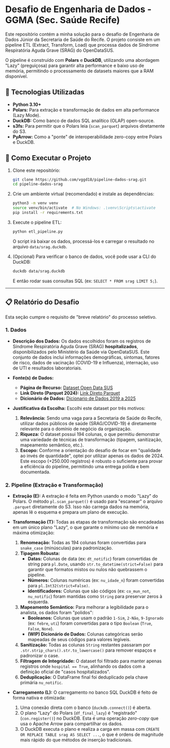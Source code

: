 # Desafio de Engenharia de Dados - GGMA (Sec. Saúde Recife)

Este repositório contém a minha solução para o desafio de Engenharia de Dados Júnior da Secretaria de Saúde do Recife. O projeto consiste em um pipeline ETL (Extract, Transform, Load) que processa dados de Síndrome Respiratória Aguda Grave (SRAG) do OpenDataSUS.

O pipeline é construído com **Polars** e **DuckDB**, utilizando uma abordagem "Lazy" (preguiçosa) para garantir alta performance e baixo uso de memória, permitindo o processamento de datasets maiores que a RAM disponível.

## 🚀 Tecnologias Utilizadas

  * **Python 3.10+**
  * **Polars:** Para extração e transformação de dados em alta performance (Lazy Mode).
  * **DuckDB:** Como banco de dados SQL analítico (OLAP) open-source.
  * **s3fs:** Para permitir que o Polars leia (`scan_parquet`) arquivos diretamente do S3.
  * **PyArrow:** Como a "ponte" de interoperabilidade zero-copy entre Polars e DuckDB.

## 🏃 Como Executar o Projeto

1.  Clone este repositório:

    ```bash
    git clone https://github.com/vggd18/pipeline-dados-srag.git
    cd pipeline-dados-srag
    ```

2.  Crie um ambiente virtual (recomendado) e instale as dependências:

    ```bash
    python3 -m venv venv
    source venv/bin/activate  # No Windows: .\venv\Scripts\activate
    pip install -r requirements.txt
    ```

3.  Execute o pipeline ETL:
    ```bash
    python etl_pipeline.py
    ```

    O script irá baixar os dados, processá-los e carregar o resultado no arquivo `data/srag.duckdb`.

4.  (Opcional) Para verificar o banco de dados, você pode usar a CLI do DuckDB:

    ```bash
    duckdb data/srag.duckdb
    ```

    E então rodar suas consultas SQL (ex: `SELECT * FROM srag LIMIT 5;`).

-----

## 📋 Relatório do Desafio

Esta seção cumpre o requisito de "breve relatório" do processo seletivo.

### 1\. Dados

  * **Descrição dos Dados:**
    Os dados escolhidos foram os registros de Síndrome Respiratória Aguda Grave (SRAG) **hospitalizados**, disponibilizados pelo Ministério da Saúde via OpenDataSUS. Este conjunto de dados inclui informações demográficas, sintomas, fatores de risco, dados de vacinação (COVID-19 e Influenza), internação, uso de UTI e resultados laboratoriais.

  * **Fonte(s) de Dados:**

      * **Página de Recurso:** [Dataset Open Data SUS](https://opendatasus.saude.gov.br/dataset/srag-2021-a-2024)
      * **Link Direto (Parquet 2024):** [Link Direto Parquet](https://s3.sa-east-1.amazonaws.com/ckan.saude.gov.br/SRAG/2024/INFLUD24-26-06-2025.parquet)
      * **Dicionário de Dados:** [Dicionario de Dados 2019 a 2025](https://opendatasus.saude.gov.br/dataset/39a4995f-4a6e-440f-8c8f-b00c81fae0d0/resource/3135ac9c-2019-4989-a893-2ed50ebd8e68/download/dicionario-de-dados-2019-a-2025.pdf)

  * **Justificativa da Escolha:**
    Escolhi este dataset por três motivos:

    1.  **Relevância:** Sendo uma vaga para a Secretaria de Saúde do Recife, utilizar dados públicos de saúde (SRAG/COVID-19) é diretamente relevante para o domínio de negócio da organização.
    2.  **Riqueza:** O dataset possui 194 colunas, o que permitiu demonstrar uma variedade de técnicas de transformação (tipagem, sanitização, mapeamento semântico, etc.).
    3.  **Escopo:** Conforme a orientação do desafio de focar em "qualidade ao invés de quantidade", optei por utilizar apenas os dados de 2024. Este escopo (+250.000 registros) é robusto o suficiente para provar a eficiência do pipeline, permitindo uma entrega polida e bem documentada.

### 2\. Pipeline (Extração e Transformação)

  * **Extração (E):** A extração é feita em Python usando o modo "Lazy" do Polars. O método `pl.scan_parquet()` é usado para "escanear" o arquivo `.parquet` diretamente do S3. Isso não carrega dados na memória, apenas lê o esquema e prepara um plano de execução.

  * **Transformação (T):** Todas as etapas de transformação são encadeadas em um único plano "Lazy", o que garante o mínimo uso de memória e máxima otimização:

    1.  **Renomeação:** Todas as 194 colunas foram convertidas para `snake_case` (minúsculas) para padronização.
    2.  **Tipagem Robusta:**
          * **Datas:** Colunas de data (ex: `dt_notific`) foram convertidas de string para `pl.Date`, usando `str.to_datetime(strict=False)` para garantir que formatos mistos ou nulos não quebrassem o pipeline.
          * **Números:** Colunas numéricas (ex: `nu_idade_n`) foram convertidas para `pl.Int32(strict=False)`.
          * **Identificadores:** Colunas que são códigos (ex: `co_mun_not`, `nu_notific`) foram mantidas como `String` para preservar zeros à esquerda.
    3.  **Mapeamento Semântico:** Para melhorar a legibilidade para o analista, os dados foram "polidos":
          * **Booleanos:** Colunas que usam o padrão `1-Sim`, `2-Não`, `9-Ignorado` (ex: `febre`, `uti`) foram convertidas para o tipo `Boolean` (`True`, `False`, `None`).
          * **(WIP) Dicionário de Dados:** Colunas categóricas serão mapeadas de seus códigos para valores legíveis.
    4.  **Sanitização:** Todas as colunas `String` restantes passaram por `.str.strip_chars().str.to_lowercase()` para remover espaços e padronizar o case.
    5.  **Filtragem de Integridade:** O dataset foi filtrado para manter apenas registros onde `hospital == True`, alinhando os dados com a definição oficial de "casos hospitalizados".
    6.  **Deduplicação:** O DataFrame final foi deduplicado pela chave primária `nu_notific`.

  * **Carregamento (L):** O carregamento no banco SQL DuckDB é feito de forma nativa e otimizada:

    1.  Uma conexão direta com o banco (`duckdb.connect()`) é aberta.
    2.  O plano "Lazy" do Polars (`df_final_lazy`) é "registrado" (`con.register()`) no DuckDB. Esta é uma operação *zero-copy* que usa o Apache Arrow para compartilhar os dados.
    3.  O DuckDB executa o plano e realiza a carga em massa com `CREATE OR REPLACE TABLE srag AS SELECT ...`, o que é ordens de magnitude mais rápido do que métodos de inserção tradicionais.
